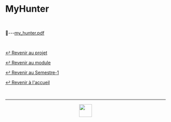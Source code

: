 # MyHunter

<br>

📂---[my_hunter.pdf](https://github.com/Studio-17/Epitech-Subjects/blob/main/Semester-1/B-MUL-100/MyHunter/MyHunter/my_hunter.pdf)

<br>

[↩️ Revenir au projet](https://github.com/Studio-17/Epitech-Subjects/tree/main/Semester-1/B-MUL-100/MyHunter)

[↩️ Revenir au module](https://github.com/Studio-17/Epitech-Subjects/tree/main/Semester-1/B-MUL-100)

[↩️ Revenir au Semestre-1](https://github.com/Studio-17/Epitech-Subjects/tree/main/Semester-1)

[↩️ Revenir à l'accueil](https://github.com/Studio-17/Epitech-Subjects)

<br>

---

<div align="center">

<a href="https://github.com/Studio-17" target="_blank"><img src="../../../../voc17.gif" width="40"></a>

</div>
